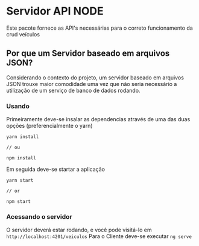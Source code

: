 # Servidor API NODE
Este pacote fornece as API's necessárias para o correto funcionamento da crud veículos

## Por que um Servidor baseado em arquivos JSON?

Considerando o contexto do projeto, um servidor baseado em arquivos JSON trouxe maior comodidade uma vez que não seria necessário a utilização de um serviço de banco de dados rodando.


### Usando

Primeiramente deve-se insalar as dependencias através de uma das duas opções (preferencialmente o yarn)
```
yarn install

// ou

npm install
```
Em seguida deve-se startar a aplicação

```
yarn start

// or

npm start
```

### Acessando o servidor 

O servidor deverá estar rodando, e você pode visitá-lo em `http://localhost:4201/veiculos`
Para o Cliente deve-se executar `ng serve`






